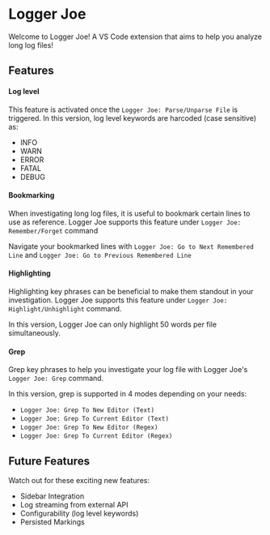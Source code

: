 # Logger Joe

Welcome to Logger Joe! A VS Code extension that aims to help you analyze long log files!

## Features

#### Log level

This feature is activated once the `Logger Joe: Parse/Unparse File` is triggered.
In this version, log level keywords are harcoded (case sensitive) as:

* INFO
* WARN
* ERROR
* FATAL
* DEBUG

#### Bookmarking

When investigating long log files, it is useful to bookmark certain lines to use as reference.
Logger Joe supports this feature under `Logger Joe: Remember/Forget` command

Navigate your bookmarked lines with `Logger Joe: Go to Next Remembered Line` and  `Logger Joe: Go to Previous Remembered Line`

#### Highlighting

Highlighting key phrases can be beneficial to make them standout in your investigation.
Logger Joe supports this feature under `Logger Joe: Highlight/Unhighlight` command.

In this version, Logger Joe can only highlight 50 words per file simultaneously.

#### Grep

Grep key phrases to help you investigate your log file with Logger Joe's `Logger Joe: Grep` command.

In this version, grep is supported in 4 modes depending on your needs:
* `Logger Joe: Grep To New Editor (Text)`
* `Logger Joe: Grep To Current Editor (Text)`
* `Logger Joe: Grep To New Editor (Regex)`
* `Logger Joe: Grep To Current Editor (Regex)`

## Future Features

Watch out for these exciting new features:

* Sidebar Integration
* Log streaming from external API
* Configurability (log level keywords)
* Persisted Markings

